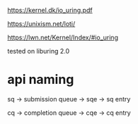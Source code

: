https://kernel.dk/io_uring.pdf

https://unixism.net/loti/

https://lwn.net/Kernel/Index/#io_uring


tested on liburing 2.0

# api naming
sq -> submission queue -> sqe -> sq entry

cq -> completion queue -> cqe -> cq entry
